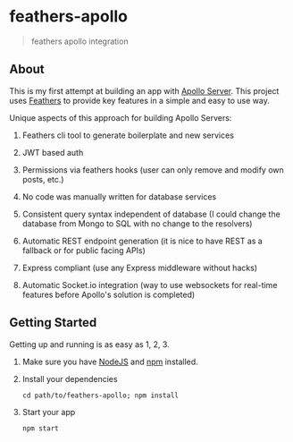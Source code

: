 # feathers-apollo

> feathers apollo integration

## About

This is my first attempt at building an app with [Apollo Server](http://www.apollostack.com/). 
This project uses [Feathers](http://feathersjs.com) to provide key features in a simple and easy to use way.

Unique aspects of this approach for building Apollo Servers:


1. Feathers cli tool to generate boilerplate and new services

2. JWT based auth

3. Permissions via feathers hooks (user can only remove and modify own posts, etc.)

4. No code was manually written for database services

5. Consistent query syntax independent of database (I could change the database from Mongo to SQL with no change to the resolvers)

6. Automatic REST endpoint generation (it is nice to have REST as a fallback or for public facing APIs)

7. Express compliant (use any Express middleware without hacks)

8. Automatic Socket.io integration (way to use websockets for real-time features before Apollo's solution is completed)

## Getting Started

Getting up and running is as easy as 1, 2, 3.

1. Make sure you have [NodeJS](https://nodejs.org/) and [npm](https://www.npmjs.com/) installed.
2. Install your dependencies
    
    ```
    cd path/to/feathers-apollo; npm install
    ```

3. Start your app
    
    ```
    npm start
    ```
